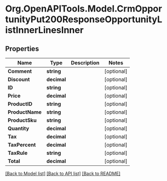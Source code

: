 # Org.OpenAPITools.Model.CrmOpportunityPut200ResponseOpportunityListInnerLinesInner

## Properties

Name | Type | Description | Notes
------------ | ------------- | ------------- | -------------
**Comment** | **string** |  | [optional] 
**Discount** | **decimal** |  | [optional] 
**ID** | **string** |  | [optional] 
**Price** | **decimal** |  | [optional] 
**ProductID** | **string** |  | [optional] 
**ProductName** | **string** |  | [optional] 
**ProductSku** | **string** |  | [optional] 
**Quantity** | **decimal** |  | [optional] 
**Tax** | **decimal** |  | [optional] 
**TaxPercent** | **decimal** |  | [optional] 
**TaxRule** | **string** |  | [optional] 
**Total** | **decimal** |  | [optional] 

[[Back to Model list]](../README.md#documentation-for-models) [[Back to API list]](../README.md#documentation-for-api-endpoints) [[Back to README]](../README.md)

